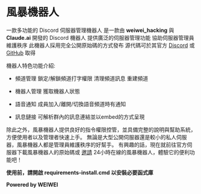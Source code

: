 # 風暴機器人
一款多功能的 Discord 伺服器管理機器人
是一款由 **weiwei_hacking** 與 **Claude.ai** 開發的 Discord 機器人
提供廣泛的伺服器管理功能
協助伺服器管理員維護秩序
此機器人採用完全公開原始碼的方式發布
源代碼可於其官方 [Discord](https://discord.gg/daFQhVFGKj) 或 [GitHub](https://github.com/OokokioO8456/FengBao-Discord-Bot/) 取得

機器人特色功能介紹:

- 頻道管理 鎖定/解鎖頻道打字權限 清理頻道訊息 重建頻道

- 機器人管理 獲取機器人狀態

- 語音通知 成員加入/離開/切換語音頻道時有通知

- 訊息鏈接 可解析群內的訊息連結並以embed的方式呈現

除此之外，風暴機器人提供良好的指令權限控管，並具備完整的說明與幫助系統，方便使用者以及管理者快速上手。
無論是大型公開伺服器還是較小的私人伺服器，風暴機器人都是管理員維護秩序的好幫手。
有興趣的話，現在就前往官方伺服器下載風暴機器人的原始碼或 [邀請](https://discord.com/oauth2/authorize?client_id=1242816972304158820) 24小時在線的風暴機器人，體驗它的便利功能吧！

**使用前，請開啟 requirements-install.cmd 以安裝必要函式庫**

**Powered by WEIWEI**
